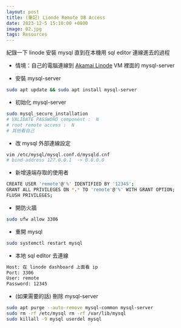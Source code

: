 ```yaml
---
layout: post
title: (筆記) Lionde Remote DB Access
date: 2023-12-5 15:10:00 +0800
image: 02.jpg
tags: Resources
---
```


紀錄一下 linode 安裝 mysql 直到在本機用 sql editor 連線進去的過程

- 情境：自己的電腦連線到 [Akamai Linode](https://www.linode.com/) VM 裡面的 mysql-server

- 安裝 mysql-server

```bash
sudo apt update && sudo apt install mysql-server
```

- 初始化 mysql-server

```bash
sudo mysql_secure_installation
# VALIDATE PASSWORD component :  N
# root remote access :  N
# 其他看自己
```

- 改 mysql 外部連線設定

```bash
vim /etc/mysql/mysql.conf.d/mysqld.cnf
# bind-address 127.0.0.1  -> 0.0.0.0
```

- 新增遠端存取的使用者

```bash
CREATE USER 'remote'@'%' IDENTIFIED BY '12345';
GRANT ALL PRIVILEGES ON *.* TO 'remote'@'%' WITH GRANT OPTION;
FLUSH PRIVILEGES;
```

- 開防火牆

```bash
sudo ufw allow 3306
```

- 重開 mysql

```bash
sudo systemctl restart mysql
```

- 本地 sql editor 去連線

```bash
Host: 在 linode dashboard 上面看 ip
Port: 3306
User: remote
Password: 12345
```

- (如果需要的話) 刪除 mysql-server

```bash
sudo apt purge --auto-remove mysql-common mysql-server
sudo rm -rf /etc/mysql rm -rf /var/lib/mysql
sudo killall -9 mysql userdel mysql
```
